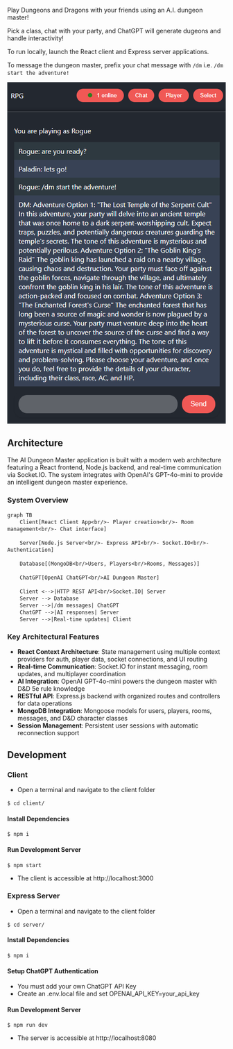 Play Dungeons and Dragons with your friends using an A.I. dungeon master!

Pick a class, chat with your party, and ChatGPT will generate dugeons and handle interactivity!

To run locally, launch the React client and Express server applications.

To message the dungeon master, prefix your chat message with `/dm` i.e. `/dm start the adventure!`

![AI-DungonMaster Screenshot](aidungeonmaster.png)

## Architecture

The AI Dungeon Master application is built with a modern web architecture featuring a React frontend, Node.js backend, and real-time communication via Socket.IO. The system integrates with OpenAI's GPT-4o-mini to provide an intelligent dungeon master experience.

### System Overview

```mermaid
graph TB
    Client[React Client App<br/>- Player creation<br/>- Room management<br/>- Chat interface]
    
    Server[Node.js Server<br/>- Express API<br/>- Socket.IO<br/>- Authentication]
    
    Database[(MongoDB<br/>Users, Players<br/>Rooms, Messages)]
    
    ChatGPT[OpenAI ChatGPT<br/>AI Dungeon Master]
    
    Client <-->|HTTP REST API<br/>Socket.IO| Server
    Server --> Database
    Server -->|/dm messages| ChatGPT
    ChatGPT -->|AI responses| Server
    Server -->|Real-time updates| Client
```

### Key Architectural Features

- **React Context Architecture**: State management using multiple context providers for auth, player data, socket connections, and UI routing
- **Real-time Communication**: Socket.IO for instant messaging, room updates, and multiplayer coordination
- **AI Integration**: OpenAI GPT-4o-mini powers the dungeon master with D&D 5e rule knowledge
- **RESTful API**: Express.js backend with organized routes and controllers for data operations
- **MongoDB Integration**: Mongoose models for users, players, rooms, messages, and D&D character classes
- **Session Management**: Persistent user sessions with automatic reconnection support

## Development

### Client

- Open a terminal and navigate to the client folder

```console
$ cd client/
```

#### Install Dependencies

```console
$ npm i
```

#### Run Development Server

```console
$ npm start
```

- The client is accessible at http://localhost:3000

### Express Server

- Open a terminal and navigate to the client folder

```console
$ cd server/
```

#### Install Dependencies

```console
$ npm i
```

#### Setup ChatGPT Authentication
- You must add your own ChatGPT API Key
- Create an .env.local file and set OPENAI_API_KEY=your_api_key

#### Run Development Server

```console
$ npm run dev
```

- The server is accessible at http://localhost:8080
